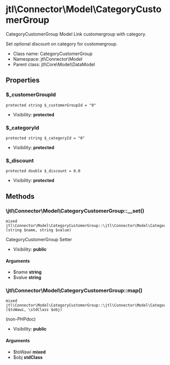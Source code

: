 jtl\Connector\Model\CategoryCustomerGroup
===============

CategoryCustomerGroup Model
Link customergroup with category.

Set optional discount on category for customergroup.


* Class name: CategoryCustomerGroup
* Namespace: jtl\Connector\Model
* Parent class: jtl\Core\Model\DataModel





Properties
----------


### $_customerGroupId

```
protected string $_customerGroupId = "0"
```





* Visibility: **protected**


### $_categoryId

```
protected string $_categoryId = "0"
```





* Visibility: **protected**


### $_discount

```
protected double $_discount = 0.0
```





* Visibility: **protected**


Methods
-------


### \jtl\Connector\Model\CategoryCustomerGroup::__set()

```
mixed jtl\Connector\Model\CategoryCustomerGroup::\jtl\Connector\Model\CategoryCustomerGroup::__set()(string $name, string $value)
```

CategoryCustomerGroup Setter



* Visibility: **public**

#### Arguments

* $name **string**
* $value **string**



### \jtl\Connector\Model\CategoryCustomerGroup::map()

```
mixed jtl\Connector\Model\CategoryCustomerGroup::\jtl\Connector\Model\CategoryCustomerGroup::map()($toWawi, \stdClass $obj)
```

(non-PHPdoc)



* Visibility: **public**

#### Arguments

* $toWawi **mixed**
* $obj **stdClass**


